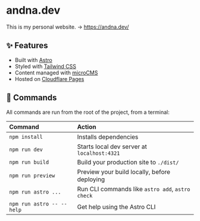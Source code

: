 # andna.dev

This is my personal website. -> https://andna.dev/

## ✨ Features

- Built with [Astro](https://astro.build/)
- Styled with [Tailwind CSS](https://tailwindcss.com/)
- Content managed with [microCMS](https://microcms.io/)
- Hosted on [Cloudflare Pages](https://pages.cloudflare.com/)

## 🧞 Commands

All commands are run from the root of the project, from a terminal:

| Command                | Action                                           |
| :--------------------- | :----------------------------------------------- |
| `npm install`          | Installs dependencies                            |
| `npm run dev`          | Starts local dev server at `localhost:4321`      |
| `npm run build`        | Build your production site to `./dist/`          |
| `npm run preview`      | Preview your build locally, before deploying     |
| `npm run astro ...`    | Run CLI commands like `astro add`, `astro check` |
| `npm run astro -- --help` | Get help using the Astro CLI                     |
